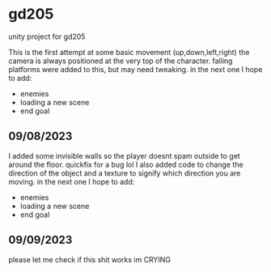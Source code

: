 # gd205
unity project for gd205

This is the first attempt at some basic movement (up,down,left,right)
the camera is always positioned at the very top of the character.
falling platforms were added to this, but may need tweaking.
in the next one I hope to add:

 - enemies
 - loading a new scene
 - end goal

09/08/2023
---

I added some invisible walls so the player doesnt spam outside to get around the floor. quickfix for a bug lol
I also added code to change the direction of the object and a texture to signify which direction you are moving.
in the next one I hope to add:

 - enemies
 - loading a new scene
 - end goal


09/09/2023
--- 

please let me check if this shit works im CRYING 
